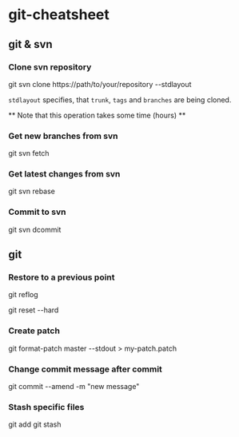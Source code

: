 # git-cheatsheet

## git & svn

### Clone svn repository

  git svn clone https://path/to/your/repository --stdlayout
  
`stdlayout` specifies, that `trunk`, `tags` and `branches` are being cloned. 

** Note that this operation takes some time (hours) **

### Get new branches from svn

  git svn fetch
  
### Get latest changes from svn

  git svn rebase
  
### Commit to svn

  git svn dcommit

## git

### Restore to a previous point

  git reflog
  
  git reset --hard <hash>

### Create patch

  git format-patch master --stdout > my-patch.patch
  
### Change commit message after commit

  git commit --amend -m "new message"

### Stash specific files

  git add <file>
  git stash

